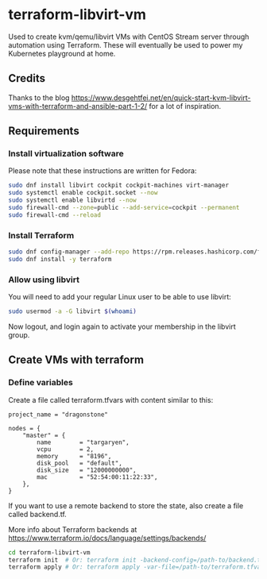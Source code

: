 # terraform-libvirt-vm

Used to create kvm/qemu/libvirt VMs with CentOS Stream server through automation using Terraform. These will eventually be used to power my Kubernetes playground at home.

## Credits

Thanks to the blog <https://www.desgehtfei.net/en/quick-start-kvm-libvirt-vms-with-terraform-and-ansible-part-1-2/> for a lot of inspiration.

## Requirements

### Install virtualization software

Please note that these instructions are written for Fedora:

```bash
sudo dnf install libvirt cockpit cockpit-machines virt-manager
sudo systemctl enable cockpit.socket --now
sudo systemctl enable libvirtd --now
sudo firewall-cmd --zone=public --add-service=cockpit --permanent
sudo firewall-cmd --reload
```

### Install Terraform

```bash
sudo dnf config-manager --add-repo https://rpm.releases.hashicorp.com/fedora/hashicorp.repo
sudo dnf install -y terraform
```

### Allow using libvirt

You will need to add your regular Linux user to be able to use libvirt:

```bash
sudo usermod -a -G libvirt $(whoami)
```

Now logout, and login again to activate your membership in the libvirt group.

## Create VMs with terraform

### Define variables

Create a file called terraform.tfvars with content similar to this:

```hcl
project_name = "dragonstone"

nodes = {
    "master" = {
        name        = "targaryen",
        vcpu        = 2,
        memory      = "8196",
        disk_pool   = "default",
        disk_size   = "12000000000",
        mac         = "52:54:00:11:22:33",
    },
}
```

If you want to use a remote backend to store the state, also create a file called backend.tf.

More info about Terraform backends at <https://www.terraform.io/docs/language/settings/backends/>

```bash
cd terraform-libvirt-vm
terraform init  # Or: terraform init -backend-config=/path-to/backend.tf
terraform apply # Or: terraform apply -var-file=/path-to/terraform.tfvars
```

